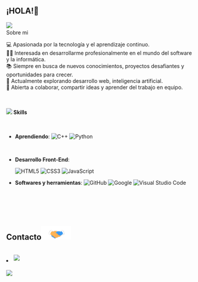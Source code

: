 ## ¡HOLA!👋

<!--
**candeeee/candeeee** is a ✨ _special_ ✨ repository because its `README.md` (this file) appears on your GitHub profile.


<h1 align="center"><b>¡Hola! Soy Candelaria Castillo </b><img src="https://media.giphy.com/media/hvRJCLFzcasrR4ia7z/giphy.gif" width="35"></h1>
<!--  -->
<a href="https://github.com/DenverCoder1/readme-typing-svg">
  <img src="https://readme-typing-svg.herokuapp.com?font=Time+New+Roman&color=cyan&size=25&center=true&vCenter=true&width=750&height=100&lines=Candelaria+Castillo+%E2%9D%A4%EF%B8%8F;Apasionada+por+la+tecnología+y+el+aprendizaje;Desarrolladora+Front-End;Mente+curiosa+y+exploradora;Estudiante+Computación;Con+ganas+de+crecer+y+colaborar">
</a>





<br>
 Sobre mi

<br>

💻 Apasionada por la tecnología y el aprendizaje continuo.
<br>
👩‍💻 Interesada en desarrollarme profesionalmente en el mundo del software y la informática.
<br> 
📚 Siempre en busca de nuevos conocimientos, proyectos desafiantes y oportunidades para crecer.
<br> 
🌱 Actualmente explorando desarrollo web, inteligencia artificial.
<br> 
🤝 Abierta a colaborar, compartir ideas y aprender del trabajo en equipo.

<br> <br>
<img src="https://media2.giphy.com/media/QssGEmpkyEOhBCb7e1/giphy.gif?cid=ecf05e47a0n3gi1bfqntqmob8g9aid1oyj2wr3ds3mg700bl&rid=giphy.gif" width ="25"><b> Skills</b>
<br><br>
<br>
<p align="center">

- **Aprendiendo**:
    ![C++](https://img.shields.io/badge/C++%20-%2300599C.svg?style=for-the-badge&logo=c%2B%2B&logoColor=white)
    ![Python](https://img.shields.io/badge/Python%20-%2314354C.svg?style=for-the-badge&logo=python&logoColor=white)

<br>   
    
- **Desarrollo Front-End**:

   ![HTML5](https://img.shields.io/badge/HTML5%20-%23E34F26.svg?style=for-the-badge&logo=html5&logoColor=white)
   ![CSS3](https://img.shields.io/badge/CSS%20-%231572B6.svg?style=for-the-badge&logo=css3&logoColor=white)
   ![JavaScript](https://img.shields.io/badge/JavaScript%20-%23F7DF1E.svg?style=for-the-badge&logo=javascript&logoColor=black)


- **Softwares y herramientas**:
    ![GitHub](https://img.shields.io/badge/github-%23121011.svg?style=for-the-badge&logo=github&logoColor=white)
    ![Google](https://img.shields.io/badge/google-%234285F4.svg?style=for-the-badge&logo=google&logoColor=white)
    ![Visual Studio Code](https://img.shields.io/badge/Visual%20Studio%20Code-0078d7.svg?style=for-the-badge&logo=visual-studio-code&logoColor=white)

<br>
</p>

<br>
<br>

## <b> Contacto</b><img src="https://github.com/0xAbdulKhalid/0xAbdulKhalid/raw/main/assets/mdImages/handshake.gif" width ="80">
<br>
<div align='left'>

<li>
<a href="castillocandd@gmail.com" target="_blank">
<img src="https://img.shields.io/badge/gmail:  castillocandd@gmail.com-%23EA4335.svg?style=for-the-badge&logo=gmail&logoColor=white" t=mail style="margin-bottom: 5px;" />
</a>
</li>
	
</ul>
</div>

<br>
<img src="https://user-images.githubusercontent.com/73097560/115834477-dbab4500-a447-11eb-908a-139a6edaec5c.gif">
<br>


<div align='center'>

